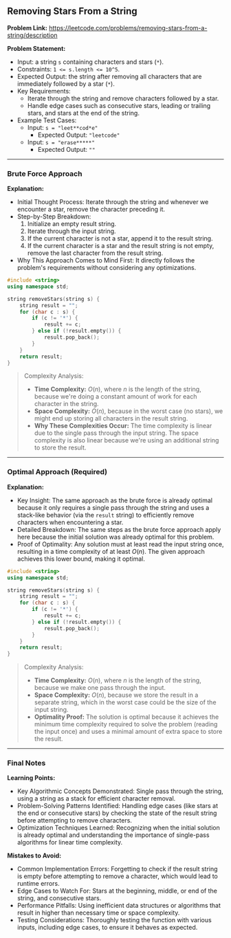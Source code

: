 ## Removing Stars From a String
**Problem Link:** https://leetcode.com/problems/removing-stars-from-a-string/description

**Problem Statement:**
- Input: a string `s` containing characters and stars (`*`).
- Constraints: `1 <= s.length <= 10^5`.
- Expected Output: the string after removing all characters that are immediately followed by a star (`*`).
- Key Requirements:
  - Iterate through the string and remove characters followed by a star.
  - Handle edge cases such as consecutive stars, leading or trailing stars, and stars at the end of the string.
- Example Test Cases:
  - Input: `s = "leet**cod*e"`
    - Expected Output: `"leetcode"`
  - Input: `s = "erase*****"`
    - Expected Output: `""`

---

### Brute Force Approach

**Explanation:**
- Initial Thought Process: Iterate through the string and whenever we encounter a star, remove the character preceding it.
- Step-by-Step Breakdown:
  1. Initialize an empty result string.
  2. Iterate through the input string.
  3. If the current character is not a star, append it to the result string.
  4. If the current character is a star and the result string is not empty, remove the last character from the result string.
- Why This Approach Comes to Mind First: It directly follows the problem's requirements without considering any optimizations.

```cpp
#include <string>
using namespace std;

string removeStars(string s) {
    string result = "";
    for (char c : s) {
        if (c != '*') {
            result += c;
        } else if (!result.empty()) {
            result.pop_back();
        }
    }
    return result;
}
```

> Complexity Analysis:
> - **Time Complexity:** $O(n)$, where $n$ is the length of the string, because we're doing a constant amount of work for each character in the string.
> - **Space Complexity:** $O(n)$, because in the worst case (no stars), we might end up storing all characters in the result string.
> - **Why These Complexities Occur:** The time complexity is linear due to the single pass through the input string. The space complexity is also linear because we're using an additional string to store the result.

---

### Optimal Approach (Required)

**Explanation:**
- Key Insight: The same approach as the brute force is already optimal because it only requires a single pass through the string and uses a stack-like behavior (via the `result` string) to efficiently remove characters when encountering a star.
- Detailed Breakdown: The same steps as the brute force approach apply here because the initial solution was already optimal for this problem.
- Proof of Optimality: Any solution must at least read the input string once, resulting in a time complexity of at least $O(n)$. The given approach achieves this lower bound, making it optimal.

```cpp
#include <string>
using namespace std;

string removeStars(string s) {
    string result = "";
    for (char c : s) {
        if (c != '*') {
            result += c;
        } else if (!result.empty()) {
            result.pop_back();
        }
    }
    return result;
}
```

> Complexity Analysis:
> - **Time Complexity:** $O(n)$, where $n$ is the length of the string, because we make one pass through the input.
> - **Space Complexity:** $O(n)$, because we store the result in a separate string, which in the worst case could be the size of the input string.
> - **Optimality Proof:** The solution is optimal because it achieves the minimum time complexity required to solve the problem (reading the input once) and uses a minimal amount of extra space to store the result.

---

### Final Notes

**Learning Points:**
- Key Algorithmic Concepts Demonstrated: Single pass through the string, using a string as a stack for efficient character removal.
- Problem-Solving Patterns Identified: Handling edge cases (like stars at the end or consecutive stars) by checking the state of the result string before attempting to remove characters.
- Optimization Techniques Learned: Recognizing when the initial solution is already optimal and understanding the importance of single-pass algorithms for linear time complexity.

**Mistakes to Avoid:**
- Common Implementation Errors: Forgetting to check if the result string is empty before attempting to remove a character, which would lead to runtime errors.
- Edge Cases to Watch For: Stars at the beginning, middle, or end of the string, and consecutive stars.
- Performance Pitfalls: Using inefficient data structures or algorithms that result in higher than necessary time or space complexity.
- Testing Considerations: Thoroughly testing the function with various inputs, including edge cases, to ensure it behaves as expected.